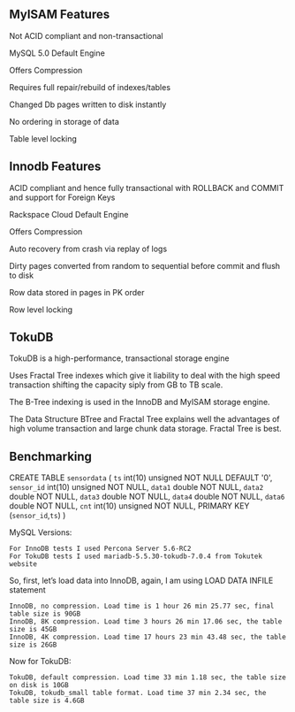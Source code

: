 MyISAM 	Features
------------------
Not ACID compliant and non-transactional 	


MySQL 5.0 Default Engine 	

Offers Compression 	

Requires full repair/rebuild of indexes/tables 	

Changed Db pages written to disk instantly 	

No ordering in storage of data

Table level locking 	

Innodb Features
----------------

ACID compliant and hence fully transactional with ROLLBACK and COMMIT and support for Foreign Keys

Rackspace Cloud Default Engine

Offers Compression

Auto recovery from crash via replay of logs

Dirty pages converted from random to sequential before commit and flush to disk

Row data stored in pages in PK order

Row level locking

TokuDB
--------

TokuDB is a high-performance, transactional storage engine

Uses Fractal Tree indexes which give it liability to deal with the
high speed transaction shifting the capacity siply from GB to TB scale.

The B-Tree indexing is used in the InnoDB and MyISAM storage engine.

The Data Structure BTree and Fractal Tree explains well the advantages of
high volume transaction and large chunk data storage. Fractal Tree is 
best.


Benchmarking
-------------

CREATE TABLE `sensordata` (
  `ts` int(10) unsigned NOT NULL DEFAULT '0',
  `sensor_id` int(10) unsigned NOT NULL,
  `data1` double NOT NULL,
  `data2` double NOT NULL,
  `data3` double NOT NULL,
  `data4` double NOT NULL,
  `data6` double NOT NULL,
  `cnt` int(10) unsigned NOT NULL,
  PRIMARY KEY (`sensor_id`,`ts`)
)

MySQL Versions:

    For InnoDB tests I used Percona Server 5.6-RC2
    For TokuDB tests I used mariadb-5.5.30-tokudb-7.0.4 from Tokutek website

So, first, let’s load data into InnoDB, again, I am using LOAD DATA INFILE statement

    InnoDB, no compression. Load time is 1 hour 26 min 25.77 sec, final table size is 90GB
    InnoDB, 8K compression. Load time 3 hours 26 min 17.06 sec, the table size is 45GB
    InnoDB, 4K compression. Load time 17 hours 23 min 43.48 sec, the table size is 26GB

Now for TokuDB:

    TokuDB, default compression. Load time 33 min 1.18 sec, the table size on disk is 10GB
    TokuDB, tokudb_small table format. Load time 37 min 2.34 sec, the table size is 4.6GB
